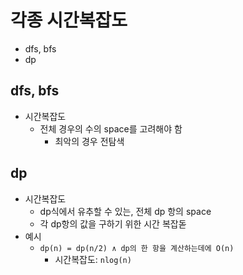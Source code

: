 # 각종 시간복잡도

- dfs, bfs
- dp

## dfs, bfs

- 시간복잡도
  - 전체 경우의 수의 space를 고려해야 함
    - 최악의 경우 전탐색

## dp

- 시간복잡도
  - dp식에서 유추할 수 있는, 전체 dp 항의 space
  - 각 dp항의 값을 구하기 위한 시간 복잡돋
- 예시
  - `dp(n) = dp(n/2) ∧ dp의 한 항을 계산하는데에 O(n)`
    - 시간복잡도: `nlog(n)`
